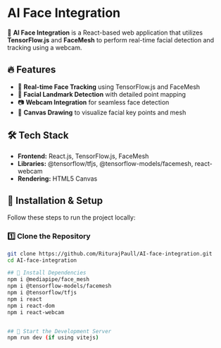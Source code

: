 # AI Face Integration  

🚀 **AI Face Integration** is a React-based web application that utilizes **TensorFlow.js** and **FaceMesh** to perform real-time facial detection and tracking using a webcam.  

## 🔥 Features  
- 🎥 **Real-time Face Tracking** using TensorFlow.js and FaceMesh  
- 🎯 **Facial Landmark Detection** with detailed point mapping  
- 📷 **Webcam Integration** for seamless face detection  
- 🎨 **Canvas Drawing** to visualize facial key points and mesh  

## 🛠️ Tech Stack  
- **Frontend:** React.js, TensorFlow.js, FaceMesh  
- **Libraries:** @tensorflow/tfjs, @tensorflow-models/facemesh, react-webcam  
- **Rendering:** HTML5 Canvas  

## 🚀 Installation & Setup  
Follow these steps to run the project locally:  

### 1️⃣ Clone the Repository  
```bash
git clone https://github.com/RiturajPaull/AI-face-integration.git
cd AI-face-integration

## 🚀 Install Dependencies
npm i @mediapipe/face_mesh
npm i @tensorflow-models/facemesh
npm i @tensorflow/tfjs
npm i react
npm i react-dom
npm i react-webcam


## 🚀 Start the Development Server
npm run dev (if using vitejs)
